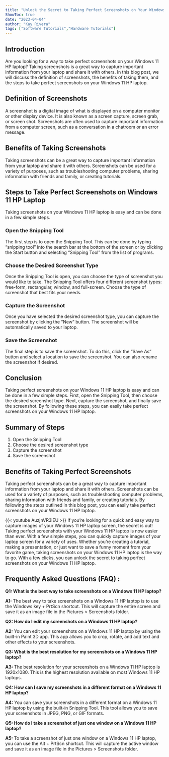 ```yaml
---
title: "Unlock the Secret to Taking Perfect Screenshots on Your Windows 11 HP Laptop!"
ShowToc: true 
date: "2023-04-04"
author: "Kay Rivera" 
tags: ["Software Tutorials","Hardware Tutorials"]
---
```

## Introduction

Are you looking for a way to take perfect screenshots on your Windows 11 HP laptop? Taking screenshots is a great way to capture important information from your laptop and share it with others. In this blog post, we will discuss the definition of screenshots, the benefits of taking them, and the steps to take perfect screenshots on your Windows 11 HP laptop. 

## Definition of Screenshots

A screenshot is a digital image of what is displayed on a computer monitor or other display device. It is also known as a screen capture, screen grab, or screen shot. Screenshots are often used to capture important information from a computer screen, such as a conversation in a chatroom or an error message. 

## Benefits of Taking Screenshots

Taking screenshots can be a great way to capture important information from your laptop and share it with others. Screenshots can be used for a variety of purposes, such as troubleshooting computer problems, sharing information with friends and family, or creating tutorials. 

## Steps to Take Perfect Screenshots on Windows 11 HP Laptop

Taking screenshots on your Windows 11 HP laptop is easy and can be done in a few simple steps. 

### Open the Snipping Tool

The first step is to open the Snipping Tool. This can be done by typing “snipping tool” into the search bar at the bottom of the screen or by clicking the Start button and selecting “Snipping Tool” from the list of programs. 

### Choose the Desired Screenshot Type

Once the Snipping Tool is open, you can choose the type of screenshot you would like to take. The Snipping Tool offers four different screenshot types: free-form, rectangular, window, and full-screen. Choose the type of screenshot that best fits your needs. 

### Capture the Screenshot

Once you have selected the desired screenshot type, you can capture the screenshot by clicking the “New” button. The screenshot will be automatically saved to your laptop. 

### Save the Screenshot

The final step is to save the screenshot. To do this, click the “Save As” button and select a location to save the screenshot. You can also rename the screenshot if desired. 

## Conclusion

Taking perfect screenshots on your Windows 11 HP laptop is easy and can be done in a few simple steps. First, open the Snipping Tool, then choose the desired screenshot type. Next, capture the screenshot, and finally save the screenshot. By following these steps, you can easily take perfect screenshots on your Windows 11 HP laptop. 

## Summary of Steps

1. Open the Snipping Tool
2. Choose the desired screenshot type
3. Capture the screenshot
4. Save the screenshot

## Benefits of Taking Perfect Screenshots

Taking perfect screenshots can be a great way to capture important information from your laptop and share it with others. Screenshots can be used for a variety of purposes, such as troubleshooting computer problems, sharing information with friends and family, or creating tutorials. By following the steps outlined in this blog post, you can easily take perfect screenshots on your Windows 11 HP laptop.

{{< youtube AuzjnVR3lEU >}} 
If you’re looking for a quick and easy way to capture images of your Windows 11 HP laptop screen, the secret is out! Taking perfect screenshots with your Windows 11 HP laptop is now easier than ever. With a few simple steps, you can quickly capture images of your laptop screen for a variety of uses. Whether you’re creating a tutorial, making a presentation, or just want to save a funny moment from your favorite game, taking screenshots on your Windows 11 HP laptop is the way to go. With a few clicks, you can unlock the secret to taking perfect screenshots on your Windows 11 HP laptop.

## Frequently Asked Questions (FAQ) :
**Q1: What is the best way to take screenshots on a Windows 11 HP laptop?**

**A1:** The best way to take screenshots on a Windows 11 HP laptop is to use the Windows key + PrtScn shortcut. This will capture the entire screen and save it as an image file in the Pictures > Screenshots folder.

**Q2: How do I edit my screenshots on a Windows 11 HP laptop?**

**A2:** You can edit your screenshots on a Windows 11 HP laptop by using the built-in Paint 3D app. This app allows you to crop, rotate, and add text and other effects to your screenshots.

**Q3: What is the best resolution for my screenshots on a Windows 11 HP laptop?**

**A3:** The best resolution for your screenshots on a Windows 11 HP laptop is 1920x1080. This is the highest resolution available on most Windows 11 HP laptops.

**Q4: How can I save my screenshots in a different format on a Windows 11 HP laptop?**

**A4:** You can save your screenshots in a different format on a Windows 11 HP laptop by using the built-in Snipping Tool. This tool allows you to save your screenshots in JPEG, PNG, or GIF formats.

**Q5: How do I take a screenshot of just one window on a Windows 11 HP laptop?**

**A5:** To take a screenshot of just one window on a Windows 11 HP laptop, you can use the Alt + PrtScn shortcut. This will capture the active window and save it as an image file in the Pictures > Screenshots folder.


